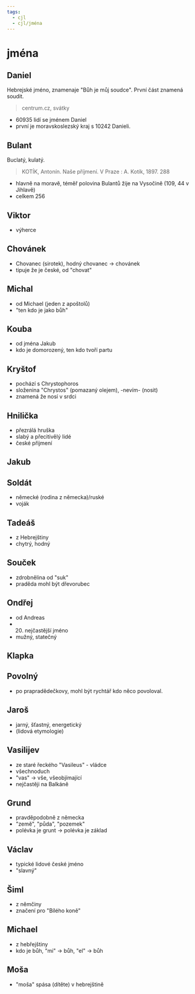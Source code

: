 ```yaml
---
tags:
  - cjl
  - cjl/jména
---
```

# jména

## Daniel

Hebrejské jméno, znamenaje "Bůh je můj soudce". První část znamená soudit.
> centrum.cz, svátky
- 60935 lidí se jménem Daniel
- první je moravskoslezský kraj s 10242 Danieli.
## Bulant
Buclatý, kulatý.
> KOTÍK, Antonín. Naše příjmení. V Praze : A. Kotík, 1897. 288
-  hlavně na moravě, téměř polovina Bulantů žije na Vysočině (109, 44 v Jihlavě)
-  celkem 256
## Viktor
- výherce
## Chovánek
- Chovanec (sirotek), hodný chovanec -> chovánek
- tipuje že je české, od "chovat"
## Michal
- od Michael (jeden z apoštolů)
- "ten kdo je jako bůh"
## Kouba
- od jména Jakub
- kdo je domorozený, ten kdo tvoří partu
## Kryštof
- pochází s Chrystophoros 
- složenina "Chrystos" (pomazaný olejem), -nevím- (nosit)
- znamená že nosí v srdci
## Hnilička
- přezrálá hruška
- slabý a přecitivělý lidé
- české přijmení
## Jakub

## Soldát
- německé (rodina z německa)/ruské
- voják
## Tadeáš
- z Hebrejštiny
- chytrý, hodný
## Souček
- zdrobnělina od "suk"
- praděda mohl být dřevorubec
## Ondřej
- od Andreas
- 20. nejčastější jméno
- mužný, statečný
## Klapka
## Povolný
- po prapradědečkovy, mohl být rychtář kdo něco povoloval.
## Jaroš
- jarný, šťastný, energetický
- (lidová etymologie)
## Vasilijev
- ze staré řeckého "Vasileus" - vládce
- všechnoduch
- "vas" -> vše, všeobjímající
- nejčastěji na Balkáně
## Grund
- pravděpodobně z německa
- "země", "půda", "pozemek"
- polévka je grunt -> polévka je základ
## Václav
- typické lidové české jméno
- "slavný"
## Šiml
- z němčiny
- značení pro "Bílého koně"
## Michael
- z hebřejštiny
- kdo je bůh, "mi" -> bůh, "el" -> bůh
## Moša
- "moša" spása (dítěte) v hebrejštině